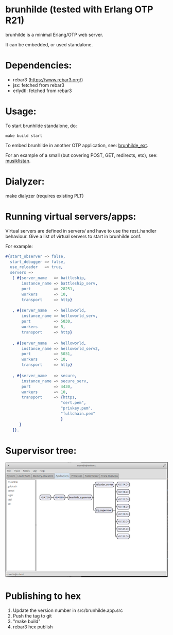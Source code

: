 brunhilde (tested with Erlang OTP R21)
=======

brunhilde is a minimal Erlang/OTP web server.

It can be embedded, or used standalone.

# Dependencies:
* rebar3 (https://www.rebar3.org/)
* jsx: fetched from rebar3
* erlydtl: fetched from rebar3

# Usage:

To start brunhilde standalone, do:
```
make build start
```

To embed brunhilde in another OTP application, see:
[brunhilde_ext](https://github.com/ksallberg/brunhilde_ext).

For an example of a small (but covering POST, GET, redirects, etc), see:
[musiklistan](https://github.com/ksallberg/musiklistan).


# Dialyzer:
make dialyzer (requires existing PLT)

# Running virtual servers/apps:

Virtual servers are defined in servers/ and have to use the
rest_handler behaviour. Give a list of virtual servers to
start in brunhilde.conf.

For example:
```erlang
#{start_observer => false,
  start_debugger => false,
  use_reloader   => true,
  servers =>
   [ #{server_name   => battleship,
       instance_name => battleship_serv,
       port          => 28251,
       workers       => 10,
       transport     => http}

   , #{server_name   => helloworld,
       instance_name => helloworld_serv,
       port          => 5030,
       workers       => 5,
       transport     => http}

   , #{server_name   => helloworld,
       instance_name => helloworld_serv2,
       port          => 5031,
       workers       => 10,
       transport     => http}

   , #{server_name   => secure,
       instance_name => secure_serv,
       port          => 4430,
       workers       => 10,
       transport     => {https,
                        "cert.pem",
                        "privkey.pem",
                        "fullchain.pem"
                        }
      }
   ]}.
```

# Supervisor tree:
![alt tag](static/sup_tree.png)

# Publishing to hex

1) Update the version number in src/brunhilde.app.src
2) Push the tag to git
3) "make build"
4) rebar3 hex publish
